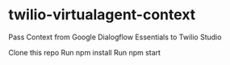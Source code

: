 # twilio-virtualagent-context
Pass Context from Google Dialogflow Essentials to Twilio Studio

Clone this repo
Run npm install
Run npm start
